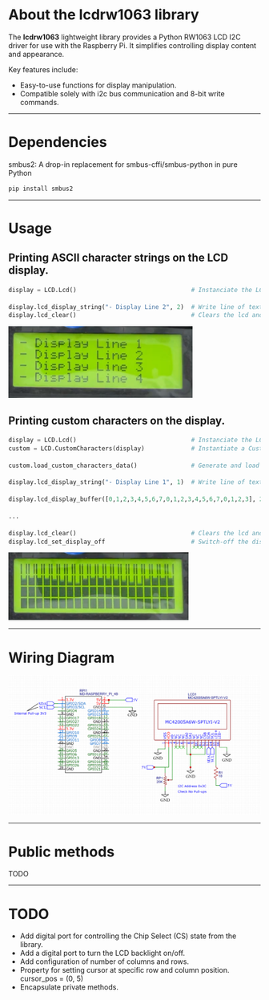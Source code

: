# About the lcdrw1063 library

The **lcdrw1063** lightweight library provides a Python RW1063 LCD I2C driver for use with the Raspberry Pi. It simplifies controlling display content and appearance.

Key features include:
- Easy-to-use functions for display manipulation.
- Compatible solely with i2c bus communication and 8-bit write commands.

---

# Dependencies

smbus2: A drop-in replacement for smbus-cffi/smbus-python in pure Python

```bash
pip install smbus2
```
---

# Usage

## Printing ASCII character strings on the LCD display.

```python
display = LCD.Lcd()                                # Instanciate the LCD driver

display.lcd_display_string("- Display Line 2", 2)  # Write line of text to the second line of the display
display.lcd_clear()                                # Clears the lcd and sets cursor to home.
```

![ASCII Chars with the lcdrw1063 Paython library](docs/ASCIIChars.png)

## Printing custom characters on the display.

```python
display = LCD.Lcd()                                # Instanciate the LCD driver
custom = LCD.CustomCharacters(display)             # Instantiate a CustomCharacteres generator

custom.load_custom_characters_data()               # Generate and load default custom characters from the controller

display.lcd_display_string("- Display Line 1", 1)  # Write line of text to the first line of display

display.lcd_display_buffer([0,1,2,3,4,5,6,7,0,1,2,3,4,5,6,7,0,1,2,3], 2) # Print a sequence of custom chars on line 2
                         
...

display.lcd_clear()                                # Clears the lcd and sets cursor to home.
display.lcd_set_display_off                        # Switch-off the display. Doesn't affect to backlight
```

![Custom Chars with the lcdrw1063 Paython library](docs/CustomChars.png)

---

# Wiring Diagram

![MIDAS Display to Raspberry Pi 4 wiring Diagram](docs/MIDASDisplayRPiWiring.png)

---

# Public methods

TODO

---

# TODO

* Add digital port for controlling the Chip Select (CS) state from the library.
* Add a digital port to turn the LCD backlight on/off.
* Add configuration of number of columns and rows.
* Property for setting cursor at specific row and column position. cursor_pos = (0, 5)
* Encapsulate private methods.
